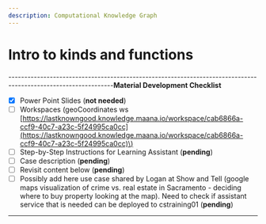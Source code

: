 ```yaml
---
description: Computational Knowledge Graph
---
```


# Intro to kinds and functions

---------------------------------------------------------------------------------------------------------------**Material Development Checklist**

* [x] Power Point Slides \(**not needed**\)
* [ ] Workspaces \(geoCoordinates ws [https://lastknowngood.knowledge.maana.io/workspace/cab6866a-ccf9-40c7-a23c-5f24995ca0cc](https://lastknowngood.knowledge.maana.io/workspace/cab6866a-ccf9-40c7-a23c-5f24995ca0cc)\)
* [ ] Step-by-Step Instructions for Learning Assistant \(**pending**\)
* [ ] Case description \(**pending**\)
* [ ] Revisit content below \(**pending**\)
* [ ] Possibly add here use case shared by Logan at Show and Tell \(google maps visualization of crime vs. real estate in Sacramento - deciding where to buy property looking at the map\). Need to check if assistant service that is needed can be deployed to cstraining01 \(**pending**\)

---------------------------------------------------------------------------------------------------------------



